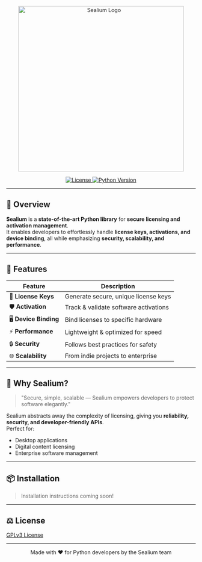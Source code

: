 <p align="center">
  <img src="assests/Sealium-logo-transparent.png" width="440" alt="Sealium Logo">
</p>

<p align="center">
  <!-- <a href="https://pypi.org/project/sealium/">
    <img src="https://img.shields.io/pypi/v/sealium?style=for-the-badge&logo=python&color=blue" alt="PyPI Version">
  </a> -->
  <a href="LICENSE">
    <img src="https://img.shields.io/badge/license-GPLv3-green?style=for-the-badge" alt="License">
  </a>
  <a href="https://www.python.org">
    <img src="https://img.shields.io/badge/python-3.13+-yellow?style=for-the-badge&logo=python" alt="Python Version">
  </a>
</p>

---

## 🚀 Overview

**Sealium** is a **state-of-the-art Python library** for **secure licensing and activation management**.  
It enables developers to effortlessly handle **license keys, activations, and device binding**, all while emphasizing **security, scalability, and performance**.

---

## 🌟 Features

| Feature | Description |
|---------|-------------|
| 🔑 **License Keys** | Generate secure, unique license keys |
| 🛡️ **Activation** | Track & validate software activations |
| 🖥️ **Device Binding** | Bind licenses to specific hardware |
| ⚡ **Performance** | Lightweight & optimized for speed |
| 🔒 **Security** | Follows best practices for safety |
| 🌐 **Scalability** | From indie projects to enterprise |

---

## 🎯 Why Sealium?

> "Secure, simple, scalable — Sealium empowers developers to protect software elegantly."

Sealium abstracts away the complexity of licensing, giving you **reliability, security, and developer-friendly APIs**.  
Perfect for:  

- Desktop applications  
- Digital content licensing  
- Enterprise software management  

---

## 📦 Installation

> Installation instructions coming soon!

---

## ⚖️ License

[GPLv3 License](LICENSE)

---

<p align="center">
  Made with ❤️ for Python developers by the Sealium team
</p>

